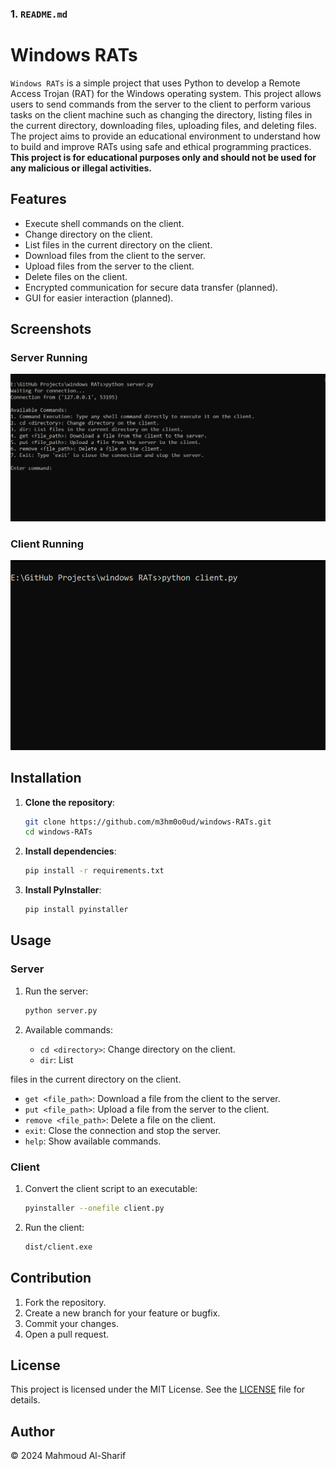 
### 1. `README.md`

# Windows RATs

`Windows RATs` is a simple project that uses Python to develop a Remote Access Trojan (RAT) for the Windows operating system. This project allows users to send commands from the server to the client to perform various tasks on the client machine such as changing the directory, listing files in the current directory, downloading files, uploading files, and deleting files. The project aims to provide an educational environment to understand how to build and improve RATs using safe and ethical programming practices. **This project is for educational purposes only and should not be used for any malicious or illegal activities.**

## Features

- Execute shell commands on the client.
- Change directory on the client.
- List files in the current directory on the client.
- Download files from the client to the server.
- Upload files from the server to the client.
- Delete files on the client.
- Encrypted communication for secure data transfer (planned).
- GUI for easier interaction (planned).

## Screenshots

### Server Running
![Server Running](https://github.com/m3hm0o0ud/windows-RATs/blob/main/screenshots/server_running.PNG)

### Client Running
![Client Running](https://github.com/m3hm0o0ud/windows-RATs/blob/main/screenshots/client_running.PNG)

## Installation

1. **Clone the repository**:
   ```bash
   git clone https://github.com/m3hm0o0ud/windows-RATs.git
   cd windows-RATs
   ```

2. **Install dependencies**:
   ```bash
   pip install -r requirements.txt
   ```

3. **Install PyInstaller**:
   ```bash
   pip install pyinstaller
   ```

## Usage

### Server

1. Run the server:
   ```bash
   python server.py
   ```

2. Available commands:
   - `cd <directory>`: Change directory on the client.
   - `dir`: List

 files in the current directory on the client.
   - `get <file_path>`: Download a file from the client to the server.
   - `put <file_path>`: Upload a file from the server to the client.
   - `remove <file_path>`: Delete a file on the client.
   - `exit`: Close the connection and stop the server.
   - `help`: Show available commands.

### Client

1. Convert the client script to an executable:
   ```bash
   pyinstaller --onefile client.py
   ```

2. Run the client:
   ```bash
   dist/client.exe
   ```

## Contribution

1. Fork the repository.
2. Create a new branch for your feature or bugfix.
3. Commit your changes.
4. Open a pull request.

## License

This project is licensed under the MIT License. See the [LICENSE](LICENSE) file for details.

## Author

© 2024 Mahmoud Al-Sharif
